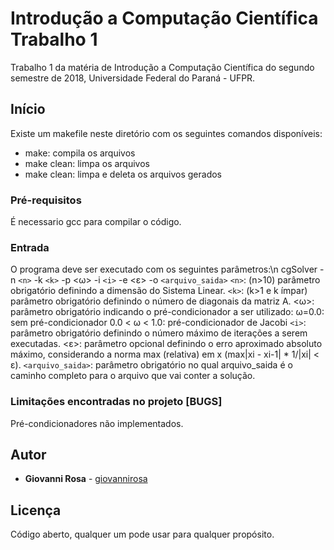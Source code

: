 # Introdução a Computação Científica Trabalho 1

Trabalho 1 da matéria de Introdução a Computação Científica do segundo semestre de 2018, Universidade Federal do Paraná - UFPR.

## Início

Existe um makefile neste diretório com os seguintes comandos disponíveis:

* make: compila os arquivos
* make clean: limpa os arquivos
* make clean: limpa e deleta os arquivos gerados

### Pré-requisitos

É necessario gcc para compilar o código.

### Entrada

O programa deve ser executado com os seguintes parâmetros:\n
cgSolver -n `<n>` -k `<k>` -p <ω> -i `<i>` -e <ε> -o `<arquivo_saida>`
`<n>`: (n>10) parâmetro obrigatório definindo a dimensão do Sistema Linear.
`<k>`: (k>1 e k ímpar)  parâmetro obrigatório definindo o número de diagonais da matriz A.
<ω>: parâmetro obrigatório indicando o pré-condicionador a ser utilizado:
    ω=0.0: sem pré-condicionador
    0.0 < ω < 1.0: pré-condicionador de Jacobi
`<i>`: parâmetro obrigatório definindo o número máximo de iterações a serem executadas.
<ε>: parâmetro opcional definindo o erro aproximado absoluto máximo, considerando a norma max (relativa) em x (max|xi - xi-1| * 1/|xi| < ε).
`<arquivo_saida>`: parâmetro obrigatório no qual arquivo_saida é o caminho completo para o arquivo que vai conter a solução.

### Limitações encontradas no projeto [BUGS]

Pré-condicionadores não implementados.

## Autor

* **Giovanni Rosa** - [giovannirosa](https://github.com/giovannirosa)

## Licença

Código aberto, qualquer um pode usar para qualquer propósito.